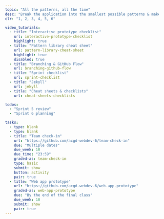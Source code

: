 ```yaml
---
topic: "All the patterns, all the time"
desc: "Break the application into the smallest possible patterns & make a magical pattern library with every possible component."
clr: "1, 2, 3, 4, 5, 6"

video_tutorials:
  - title: "Interactive prototype checklist"
    url: interactive-prototype-checklist
    highlight: true
  - title: "Pattern library cheat sheet"
    url: pattern-library-cheat-sheet
    highlight: true
    disabled: true
  - title: "Branching & GitHub Flow"
    url: branching-github-flow
  - title: "Sprint checklist"
    url: sprint-checklist
  - title: "Jekyll"
    url: jekyll
  - title: "Cheat sheets & checklists"
    url: cheat-sheets-checklists

todos:
  - "Sprint 5 review"
  - "Sprint 6 planning"

tasks:
  - type: blank
  - type: blank
  - title: "Team check-in"
    url: "https://github.com/acgd-webdev-6/team-check-in"
    due: "Multiple dates"
    due_week: 10
    due_time: "23:59"
    graded-as: team-check-in
    type: basic
    submit: show
    button: activity
    pair: true
  - title: "Web app prototype"
    url: "https://github.com/acgd-webdev-6/web-app-prototype"
    graded-as: web-app-prototype
    due: "By the end of the final class"
    due_week: 10
    submit: show
    pair: true
---
```


